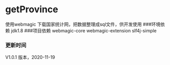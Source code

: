 # getProvince
使用webmagic 下载国家统计网，把数据整理成sql文件，供开发使用
###环境依赖
jdk1.8
###项目依赖
webmagic-core webmagic-extension slf4j-simple

### 更新时间
V1.0.1 版本，2020-11-19
    
   